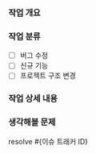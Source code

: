 ### 작업 개요

### 작업 분류
- [ ] 버그 수정
- [ ] 신규 기능
- [ ] 프로젝트 구조 변경

### 작업 상세 내용

### 생각해볼 문제


resolve #{이슈 트래커 ID}

